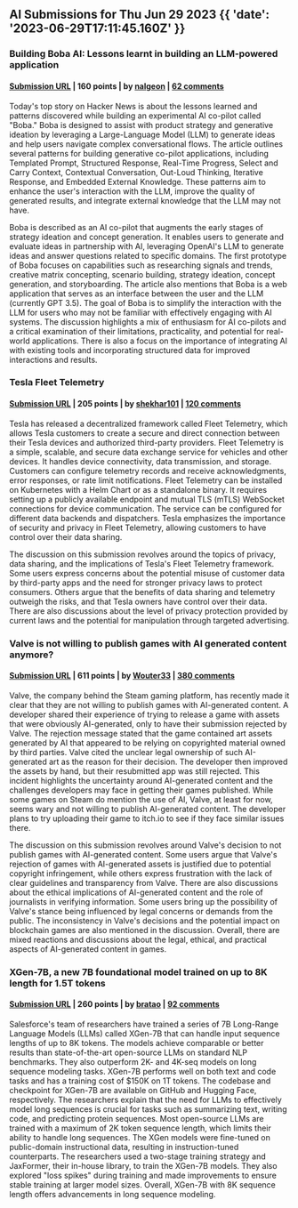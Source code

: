 ## AI Submissions for Thu Jun 29 2023 {{ 'date': '2023-06-29T17:11:45.160Z' }}

### Building Boba AI: Lessons learnt in building an LLM-powered application

#### [Submission URL](https://martinfowler.com/articles/building-boba.html) | 160 points | by [nalgeon](https://news.ycombinator.com/user?id=nalgeon) | [62 comments](https://news.ycombinator.com/item?id=36523480)

Today's top story on Hacker News is about the lessons learned and patterns discovered while building an experimental AI co-pilot called "Boba." Boba is designed to assist with product strategy and generative ideation by leveraging a Large-Language Model (LLM) to generate ideas and help users navigate complex conversational flows. The article outlines several patterns for building generative co-pilot applications, including Templated Prompt, Structured Response, Real-Time Progress, Select and Carry Context, Contextual Conversation, Out-Loud Thinking, Iterative Response, and Embedded External Knowledge. These patterns aim to enhance the user's interaction with the LLM, improve the quality of generated results, and integrate external knowledge that the LLM may not have.

Boba is described as an AI co-pilot that augments the early stages of strategy ideation and concept generation. It enables users to generate and evaluate ideas in partnership with AI, leveraging OpenAI's LLM to generate ideas and answer questions related to specific domains. The first prototype of Boba focuses on capabilities such as researching signals and trends, creative matrix concepting, scenario building, strategy ideation, concept generation, and storyboarding. The article also mentions that Boba is a web application that serves as an interface between the user and the LLM (currently GPT 3.5). The goal of Boba is to simplify the interaction with the LLM for users who may not be familiar with effectively engaging with AI systems. The discussion highlights a mix of enthusiasm for AI co-pilots and a critical examination of their limitations, practicality, and potential for real-world applications. There is also a focus on the importance of integrating AI with existing tools and incorporating structured data for improved interactions and results.

### Tesla Fleet Telemetry

#### [Submission URL](https://github.com/teslamotors/fleet-telemetry) | 205 points | by [shekhar101](https://news.ycombinator.com/user?id=shekhar101) | [120 comments](https://news.ycombinator.com/item?id=36525940)

Tesla has released a decentralized framework called Fleet Telemetry, which allows Tesla customers to create a secure and direct connection between their Tesla devices and authorized third-party providers. Fleet Telemetry is a simple, scalable, and secure data exchange service for vehicles and other devices. It handles device connectivity, data transmission, and storage. Customers can configure telemetry records and receive acknowledgments, error responses, or rate limit notifications. Fleet Telemetry can be installed on Kubernetes with a Helm Chart or as a standalone binary. It requires setting up a publicly available endpoint and mutual TLS (mTLS) WebSocket connections for device communication. The service can be configured for different data backends and dispatchers. Tesla emphasizes the importance of security and privacy in Fleet Telemetry, allowing customers to have control over their data sharing.

The discussion on this submission revolves around the topics of privacy, data sharing, and the implications of Tesla's Fleet Telemetry framework. Some users express concerns about the potential misuse of customer data by third-party apps and the need for stronger privacy laws to protect consumers. Others argue that the benefits of data sharing and telemetry outweigh the risks, and that Tesla owners have control over their data. There are also discussions about the level of privacy protection provided by current laws and the potential for manipulation through targeted advertising.

### Valve is not willing to publish games with AI generated content anymore?

#### [Submission URL](https://old.reddit.com/r/aigamedev/comments/142j3yt/valve_is_not_willing_to_publish_games_with_ai/) | 611 points | by [Wouter33](https://news.ycombinator.com/user?id=Wouter33) | [380 comments](https://news.ycombinator.com/item?id=36522665)

Valve, the company behind the Steam gaming platform, has recently made it clear that they are not willing to publish games with AI-generated content. A developer shared their experience of trying to release a game with assets that were obviously AI-generated, only to have their submission rejected by Valve. The rejection message stated that the game contained art assets generated by AI that appeared to be relying on copyrighted material owned by third parties. Valve cited the unclear legal ownership of such AI-generated art as the reason for their decision. The developer then improved the assets by hand, but their resubmitted app was still rejected. This incident highlights the uncertainty around AI-generated content and the challenges developers may face in getting their games published. While some games on Steam do mention the use of AI, Valve, at least for now, seems wary and not willing to publish AI-generated content. The developer plans to try uploading their game to itch.io to see if they face similar issues there.

The discussion on this submission revolves around Valve's decision to not publish games with AI-generated content. Some users argue that Valve's rejection of games with AI-generated assets is justified due to potential copyright infringement, while others express frustration with the lack of clear guidelines and transparency from Valve. There are also discussions about the ethical implications of AI-generated content and the role of journalists in verifying information. Some users bring up the possibility of Valve's stance being influenced by legal concerns or demands from the public. The inconsistency in Valve's decisions and the potential impact on blockchain games are also mentioned in the discussion. Overall, there are mixed reactions and discussions about the legal, ethical, and practical aspects of AI-generated content in games.

### XGen-7B, a new 7B foundational model trained on up to 8K length for 1.5T tokens

#### [Submission URL](https://blog.salesforceairesearch.com/xgen/) | 260 points | by [bratao](https://news.ycombinator.com/user?id=bratao) | [92 comments](https://news.ycombinator.com/item?id=36514936)

Salesforce's team of researchers have trained a series of 7B Long-Range Language Models (LLMs) called XGen-7B that can handle input sequence lengths of up to 8K tokens. The models achieve comparable or better results than state-of-the-art open-source LLMs on standard NLP benchmarks. They also outperform 2K- and 4K-seq models on long sequence modeling tasks. XGen-7B performs well on both text and code tasks and has a training cost of $150K on 1T tokens. The codebase and checkpoint for XGen-7B are available on GitHub and Hugging Face, respectively. The researchers explain that the need for LLMs to effectively model long sequences is crucial for tasks such as summarizing text, writing code, and predicting protein sequences. Most open-source LLMs are trained with a maximum of 2K token sequence length, which limits their ability to handle long sequences. The XGen models were fine-tuned on public-domain instructional data, resulting in instruction-tuned counterparts. The researchers used a two-stage training strategy and JaxFormer, their in-house library, to train the XGen-7B models. They also explored "loss spikes" during training and made improvements to ensure stable training at larger model sizes. Overall, XGen-7B with 8K sequence length offers advancements in long sequence modeling.


